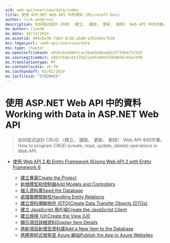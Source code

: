 ```yaml
---
uid: web-api/overview/data/index
title: 使用 ASP.NET Web API 中的資料 |Microsoft Docs
author: rick-anderson
description: 如何程式設計 CRUD （建立、 讀取、 更新、 刪除） Web API 中的作業。
ms.author: riande
ms.date: 10/23/2014
ms.assetid: 995cbe38-7dbd-4c36-a5d0-a761944c7636
msc.legacyurl: /web-api/overview/data
msc.type: chapter
ms.openlocfilehash: e926c82e84b7cac2ba69a8baa62d2719647523d2
ms.sourcegitcommit: 24b1f6decbb17bb22a45166e5fdb0845c65af498
ms.translationtype: MT
ms.contentlocale: zh-TW
ms.lasthandoff: 03/01/2019
ms.locfileid: "57020425"
---
```

<a name="working-with-data-in-aspnet-web-api"></a><span data-ttu-id="e5506-103">使用 ASP.NET Web API 中的資料</span><span class="sxs-lookup"><span data-stu-id="e5506-103">Working with Data in ASP.NET Web API</span></span>
====================
> <span data-ttu-id="e5506-104">如何程式設計 CRUD （建立、 讀取、 更新、 刪除） Web API 中的作業。</span><span class="sxs-lookup"><span data-stu-id="e5506-104">How to program CRUD (create, read, update, delete) operations in Web API.</span></span>


- [<span data-ttu-id="e5506-105">使用 Web API 2 和 Entity Framework 6</span><span class="sxs-lookup"><span data-stu-id="e5506-105">Using Web API 2 with Entity Framework 6</span></span>](using-web-api-with-entity-framework/index.md)

    - [<span data-ttu-id="e5506-106">建立專案</span><span class="sxs-lookup"><span data-stu-id="e5506-106">Create the Project</span></span>](using-web-api-with-entity-framework/part-1.md)
    - [<span data-ttu-id="e5506-107">新增模型和控制器</span><span class="sxs-lookup"><span data-stu-id="e5506-107">Add Models and Controllers</span></span>](using-web-api-with-entity-framework/part-2.md)
    - [<span data-ttu-id="e5506-108">植入資料庫</span><span class="sxs-lookup"><span data-stu-id="e5506-108">Seed the Database</span></span>](using-web-api-with-entity-framework/part-3.md)
    - [<span data-ttu-id="e5506-109">處理實體關聯性</span><span class="sxs-lookup"><span data-stu-id="e5506-109">Handling Entity Relations</span></span>](using-web-api-with-entity-framework/part-4.md)
    - [<span data-ttu-id="e5506-110">建立資料傳輸物件 (DTO)</span><span class="sxs-lookup"><span data-stu-id="e5506-110">Create Data Transfer Objects (DTOs)</span></span>](using-web-api-with-entity-framework/part-5.md)
    - [<span data-ttu-id="e5506-111">建立 JavaScript 用戶端</span><span class="sxs-lookup"><span data-stu-id="e5506-111">Create the JavaScript Client</span></span>](using-web-api-with-entity-framework/part-6.md)
    - [<span data-ttu-id="e5506-112">建立檢視 (UI)</span><span class="sxs-lookup"><span data-stu-id="e5506-112">Create the View (UI)</span></span>](using-web-api-with-entity-framework/part-7.md)
    - [<span data-ttu-id="e5506-113">顯示項目詳細資料</span><span class="sxs-lookup"><span data-stu-id="e5506-113">Display Item Details</span></span>](using-web-api-with-entity-framework/part-8.md)
    - [<span data-ttu-id="e5506-114">將新項目新增至資料庫</span><span class="sxs-lookup"><span data-stu-id="e5506-114">Add a New Item to the Database</span></span>](using-web-api-with-entity-framework/part-9.md)
    - [<span data-ttu-id="e5506-115">將應用程式發佈至 Azure 網站</span><span class="sxs-lookup"><span data-stu-id="e5506-115">Publish the App to Azure Websites</span></span>](using-web-api-with-entity-framework/part-10.md)
